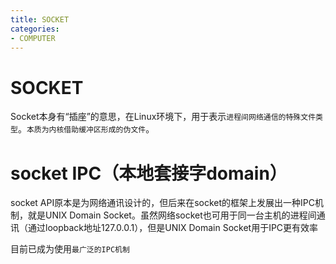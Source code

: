 ```yaml
---
title: SOCKET
categories: 
- COMPUTER
---
```


# SOCKET

Socket本身有“插座”的意思，在Linux环境下，用于表示`进程间网络通信的特殊文件类型`。`本质为内核借助缓冲区形成的伪文件`。



# socket IPC（本地套接字domain）

socket API原本是为网络通讯设计的，但后来在socket的框架上发展出一种IPC机制，就是UNIX Domain Socket。虽然网络socket也可用于同一台主机的进程间通讯（通过loopback地址127.0.0.1），但是UNIX Domain Socket用于IPC更有效率


目前已成为使用`最广泛的IPC机制`


